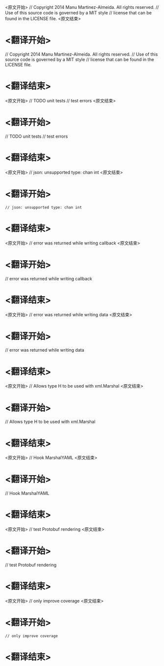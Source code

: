
<原文开始>
// Copyright 2014 Manu Martinez-Almeida. All rights reserved.
// Use of this source code is governed by a MIT style
// license that can be found in the LICENSE file.
<原文结束>

# <翻译开始>
// Copyright 2014 Manu Martinez-Almeida. All rights reserved.
// Use of this source code is governed by a MIT style
// license that can be found in the LICENSE file.
# <翻译结束>


<原文开始>
// TODO unit tests
// test errors
<原文结束>

# <翻译开始>
// TODO unit tests
// test errors
# <翻译结束>


<原文开始>
	// json: unsupported type: chan int
<原文结束>

# <翻译开始>
	// json: unsupported type: chan int
# <翻译结束>


<原文开始>
// error was returned while writing callback
<原文结束>

# <翻译开始>
// error was returned while writing callback
# <翻译结束>


<原文开始>
// error was returned while writing data
<原文结束>

# <翻译开始>
// error was returned while writing data
# <翻译结束>


<原文开始>
// Allows type H to be used with xml.Marshal
<原文结束>

# <翻译开始>
// Allows type H to be used with xml.Marshal
# <翻译结束>


<原文开始>
// Hook MarshalYAML
<原文结束>

# <翻译开始>
// Hook MarshalYAML
# <翻译结束>


<原文开始>
// test Protobuf rendering
<原文结束>

# <翻译开始>
// test Protobuf rendering
# <翻译结束>


<原文开始>
	// only improve coverage
<原文结束>

# <翻译开始>
	// only improve coverage
# <翻译结束>

